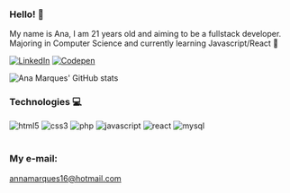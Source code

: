 ### Hello! 👋
My name is Ana, I am 21 years old and aiming to be a fullstack developer. <br />
Majoring in Computer Science and currently learning Javascript/React 👾



[![LinkedIn](https://img.shields.io/badge/LinkedIn-0077B5?style=for-the-badge&logo=linkedin&logoColor=white)](https://www.linkedin.com/in/ana-marques-11643b221)
[![Codepen](https://img.shields.io/badge/Codepen-000000?style=for-the-badge&logo=codepen&logoColor=white)](https://codepen.io/nana-marques)

![Ana Marques' GitHub stats](https://github-readme-stats.vercel.app/api?username=nana-marques&hide=stars&show_icons=true&theme=dracula)

### Technologies 💻

<div>
    <img align="center" alt="html5" src="https://img.shields.io/badge/HTML5-E34F26?style=for-the-badge&logo=html5&logoColor=white" />
    <img align="center" alt="css3" src="https://img.shields.io/badge/CSS3-1572B6?style=for-the-badge&logo=css3&logoColor=white" />
    <img align="center" alt="php" src="https://img.shields.io/badge/PHP-777BB4?style=for-the-badge&logo=php&logoColor=white" />
    <img align="center" alt="javascript" src="https://img.shields.io/badge/JavaScript-F7DF1E?style=for-the-badge&logo=javascript&logoColor=black" />
    <img align="center" alt="react" src="https://img.shields.io/badge/-ReactJs-61DAFB?logo=react&logoColor=white&style=for-the-badge" />
    <img align="center" alt="mysql" src="https://img.shields.io/badge/MySQL-00000F?style=for-the-badge&logo=mysql&logoColor=white" />
</div> <br />

### My e-mail: 
annamarques16@hotmail.com
